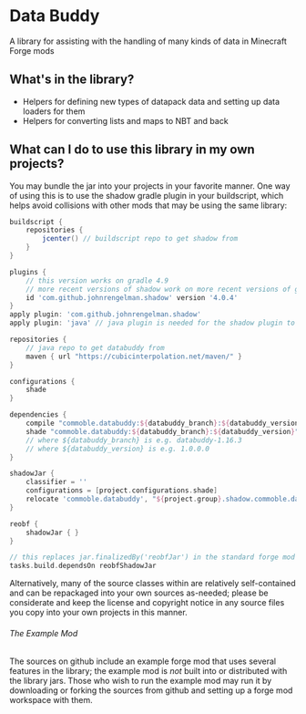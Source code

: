 # Data Buddy

A library for assisting with the handling of many kinds of data in Minecraft Forge mods

## What's in the library?
- Helpers for defining new types of datapack data and setting up data loaders for them
- Helpers for converting lists and maps to NBT and back

## What can I do to use this library in my own projects?

You may bundle the jar into your projects in your favorite manner. One way of using this is to use the shadow gradle plugin in your buildscript, which helps avoid collisions with other mods that may be using the same library:

```groovy
buildscript {
	repositories {
		jcenter() // buildscript repo to get shadow from
	}
}

plugins {
	// this version works on gradle 4.9
	// more recent versions of shadow work on more recent versions of gradle
	id 'com.github.johnrengelman.shadow' version '4.0.4'
}
apply plugin: 'com.github.johnrengelman.shadow'
apply plugin: 'java' // java plugin is needed for the shadow plugin to work

repositories {
	// java repo to get databuddy from
	maven { url "https://cubicinterpolation.net/maven/" }
}

configurations {
	shade
}

dependencies {
	compile "commoble.databuddy:${databuddy_branch}:${databuddy_version}"
	shade "commoble.databuddy:${databuddy_branch}:${databuddy_version}"
	// where ${databuddy_branch} is e.g. databuddy-1.16.3
	// where ${databuddy_version} is e.g. 1.0.0.0
}

shadowJar {
	classifier = ''
	configurations = [project.configurations.shade]
	relocate 'commoble.databuddy', "${project.group}.shadow.commoble.databuddy"
}

reobf {
    shadowJar { }
}

// this replaces jar.finalizedBy('reobfJar') in the standard forge mod buildscript
tasks.build.dependsOn reobfShadowJar
```

Alternatively, many of the source classes within are relatively self-contained and can be repackaged into your own sources as-needed; please be considerate and keep the license and copyright notice in any source files you copy into your own projects in this manner.

###### The Example Mod

The sources on github include an example forge mod that uses several features in the library; the example mod is *not* built into or distributed with the library jars. Those who wish to run the example mod may run it by downloading or forking the sources from github and setting up a forge mod workspace with them.